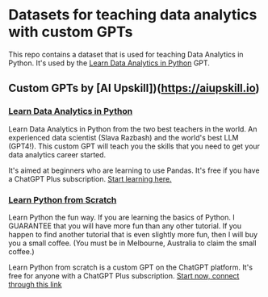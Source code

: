 # Datasets for teaching data analytics with custom GPTs

This repo contains a dataset that is used for teaching Data Analytics in Python. It's used by the [Learn Data Analytics in Python](https://chat.openai.com/g/g-joAnbn8c0-learn-data-analytics-in-python) GPT.

## Custom GPTs by [AI Upskill])(https://aiupskill.io)

### [Learn Data Analytics in Python](https://chat.openai.com/g/g-joAnbn8c0-learn-data-analytics-in-python)
Learn Data Analytics in Python from the two best teachers in the world. An experienced data scientist (Slava Razbash) and the world's best LLM (GPT4!). This custom GPT will teach you the skills that you need to get your data analytics career started.

It's aimed at beginners who are learning to use Pandas. It's free if you have a ChatGPT Plus subscription. [Start learning here.](https://chat.openai.com/g/g-joAnbn8c0-learn-data-analytics-in-python)

### [Learn Python from Scratch](https://chat.openai.com/g/g-KSnlpo1OU-learn-python-from-scratch)
Learn Python the fun way. If you are learning the basics of Python. I GUARANTEE that you will have more fun than any other tutorial. If you happen to find another tutorial that is even slightly more fun, then I will buy you a small coffee. (You must be in Melbourne, Australia to claim the small coffee.)

Learn Python from scratch is a custom GPT on the ChatGPT platform. It's free for anyone with a ChatGPT Plus subscription. [Start now, connect through this link](https://chat.openai.com/g/g-KSnlpo1OU-learn-python-from-scratch)
